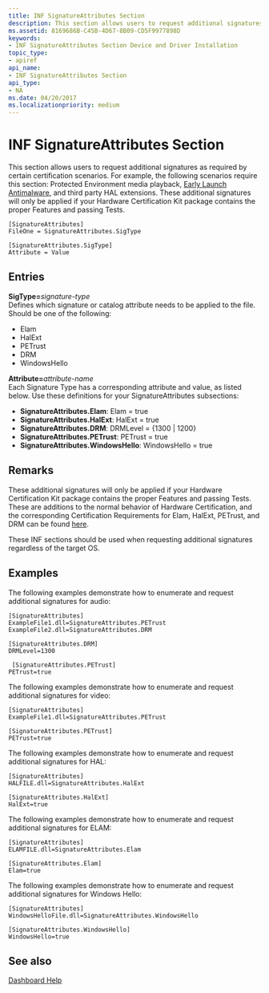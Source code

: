 ```yaml
---
title: INF SignatureAttributes Section
description: This section allows users to request additional signatures as required by certain certification scenarios.
ms.assetid: 8169686B-C45B-4D67-8B09-CD5F9977898D
keywords:
- INF SignatureAttributes Section Device and Driver Installation
topic_type:
- apiref
api_name:
- INF SignatureAttributes Section
api_type:
- NA
ms.date: 04/20/2017
ms.localizationpriority: medium
---
```


# INF SignatureAttributes Section


This section allows users to request additional signatures as required by certain certification scenarios. For example, the following scenarios require this section: Protected Environment media playback, [Early Launch Antimalware](https://docs.microsoft.com/windows-hardware/drivers/install/elam-driver-submission), and third party HAL extensions. These additional signatures will only be applied if your Hardware Certification Kit package contains the proper Features and passing Tests.

```inf
[SignatureAttributes]
FileOne = SignatureAttributes.SigType

[SignatureAttributes.SigType]
Attribute = Value
```

## Entries


<a href="" id="sigtype-signature-type"></a>**SigType=**<em>signature-type</em>  
Defines which signature or catalog attribute needs to be applied to the file. Should be one of the following:

-   Elam
-   HalExt
-   PETrust
-   DRM
-   WindowsHello

<a href="" id="attribute-attribute-name"></a>**Attribute=**<em>attribute-name</em>  
Each Signature Type has a corresponding attribute and value, as listed below. Use these definitions for your SignatureAttributes subsections:

-   **SignatureAttributes.Elam**: Elam = true
-   **SignatureAttributes.HalExt**: HalExt = true
-   **SignatureAttributes.DRM**: DRMLevel = {1300 | 1200}
-   **SignatureAttributes.PETrust**: PETrust = true
-   **SignatureAttributes.WindowsHello**: WindowsHello = true

Remarks
-------

These additional signatures will only be applied if your Hardware Certification Kit package contains the proper Features and passing Tests. These are additions to the normal behavior of Hardware Certification, and the corresponding Certification Requirements for Elam, HalExt, PETrust, and DRM can be found [here](http://go.microsoft.com/fwlink/p/?linkid=239763).

These INF sections should be used when requesting additional signatures regardless of the target OS.

Examples
--------

The following examples demonstrate how to enumerate and request additional signatures for audio:

```inf
[SignatureAttributes]
ExampleFile1.dll=SignatureAttributes.PETrust
ExampleFile2.dll=SignatureAttributes.DRM

[SignatureAttributes.DRM]
DRMLevel=1300

 [SignatureAttributes.PETrust]
PETrust=true
```

The following examples demonstrate how to enumerate and request additional signatures for video:

```inf
[SignatureAttributes]
ExampleFile1.dll=SignatureAttributes.PETrust

[SignatureAttributes.PETrust]
PETrust=true
```

The following examples demonstrate how to enumerate and request additional signatures for HAL:

```inf
[SignatureAttributes]
HALFILE.dll=SignatureAttributes.HalExt

[SignatureAttributes.HalExt]
HalExt=true
```

The following examples demonstrate how to enumerate and request additional signatures for ELAM:

```inf
[SignatureAttributes]
ELAMFILE.dll=SignatureAttributes.Elam

[SignatureAttributes.Elam]
Elam=true
```

The following examples demonstrate how to enumerate and request additional signatures for Windows Hello:

```inf
[SignatureAttributes]
WindowsHelloFile.dll=SignatureAttributes.WindowsHello

[SignatureAttributes.WindowsHello]
WindowsHello=true
```


## See also


[Dashboard Help](https://msdn.microsoft.com/library/windows/hardware/br230803)

 

 







